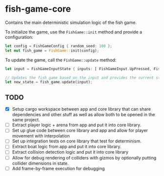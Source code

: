 # fish-game-core

Contains the main deterministic simulation logic of the fish game.

To initialize the game, use the `FishGame::init` method and provide a configuration:

```rs
let config = FishGameConfig { random_seed: 100 };
let mut fish_game = FishGame::init(config);
```

To update the game, call the `FishGame::update` method:

```rs
let input = FishGameInputState { inputs: [ FishGameInput.UpPressed, FishGameInput.DownPressed ] };

// Updates the fish game based on the input and provides the current state after the update.
let new_state = fish_game.update(input);
```

## TODO

* [x] Setup cargo workspace between app and core library that can share dependencies and other stuff as well as allow both to be opened in the same project.
* [ ] Extract player logic + arena from app and put it into core library.
* [ ] Set up glue code between core library and app and allow for player movement with interpolation
* [ ] Set up integration tests on core library that test for determinism.
* [ ] Extract boat logic from app and put it into core library.
* [ ] Extract collision detection logic and put it into core library
* [ ] Allow for debug rendering of colliders with gizmos by optionally putting collider dimensions in state.
* [ ] Add frame-by-frame execution for debugging
